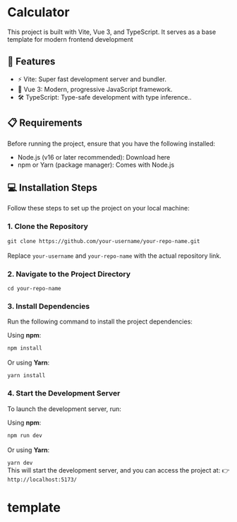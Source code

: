 # Calculator
  This project is built with Vite, Vue 3, and TypeScript. It serves as a base template for modern frontend development

## 🚀 Features
- ⚡ Vite: Super fast development server and bundler.
- 🎨 Vue 3: Modern, progressive JavaScript framework.
- 🛠 TypeScript: Type-safe development with type inference..
## 📋 Requirements
Before running the project, ensure that you have the following installed:

- Node.js (v16 or later recommended): Download here
- npm or Yarn (package manager): Comes with Node.js
## 💻 Installation Steps
Follow these steps to set up the project on your local machine:

### 1. Clone the Repository

```git clone https://github.com/your-username/your-repo-name.git``` <br><br>
Replace `your-username` and `your-repo-name` with the actual repository link.

### 2. Navigate to the Project Directory
`cd your-repo-name`
### 3. Install Dependencies
Run the following command to install the project dependencies:

Using **npm**:

`npm install` <br><br>
Or using **Yarn**:

`yarn install`
### 4. Start the Development Server
To launch the development server, run:

Using **npm**:

`npm run dev` <br><br>
Or using **Yarn**:

`yarn dev`<br>
This will start the development server, and you can access the project at:
👉 `http://localhost:5173/`
# template
